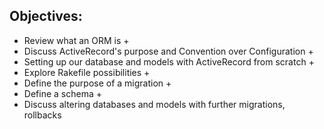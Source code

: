 
## Objectives:

- Review what an ORM is +
- Discuss ActiveRecord's purpose and Convention over Configuration +
- Setting up our database and models with ActiveRecord from scratch +
- Explore Rakefile possibilities +
- Define the purpose of a migration +
- Define a schema +
- Discuss altering databases and models with further migrations, rollbacks